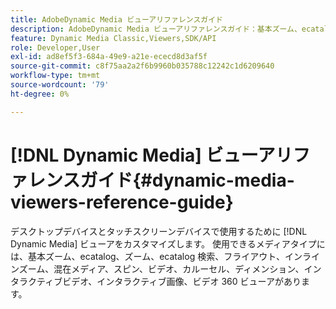 ```yaml
---
title: AdobeDynamic Media ビューアリファレンスガイド
description: AdobeDynamic Media ビューアリファレンスガイド：基本ズーム、ecatalog、ズーム、ecatalog 検索、フライアウト、インラインズーム、混在メディア、スピン、ビデオ、カルーセル、ディメンション、インタラクティブビデオ、インタラクティブ画像、ビデオ 360 ビューア。
feature: Dynamic Media Classic,Viewers,SDK/API
role: Developer,User
exl-id: ad8ef5f3-684a-49e9-a21e-ececd8d3af5f
source-git-commit: c8f75aa2a2f6b9960b035788c12242c1d6209640
workflow-type: tm+mt
source-wordcount: '79'
ht-degree: 0%

---
```


# [!DNL Dynamic Media] ビューアリファレンスガイド{#dynamic-media-viewers-reference-guide}

デスクトップデバイスとタッチスクリーンデバイスで使用するために [!DNL Dynamic Media] ビューアをカスタマイズします。 使用できるメディアタイプには、基本ズーム、ecatalog、ズーム、ecatalog 検索、フライアウト、インラインズーム、混在メディア、スピン、ビデオ、カルーセル、ディメンション、インタラクティブビデオ、インタラクティブ画像、ビデオ 360 ビューアがあります。
